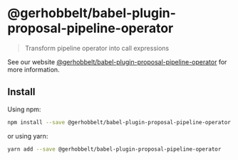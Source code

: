 # @gerhobbelt/babel-plugin-proposal-pipeline-operator

> Transform pipeline operator into call expressions

See our website [@gerhobbelt/babel-plugin-proposal-pipeline-operator](https://babeljs.io/docs/en/next/babel-plugin-proposal-pipeline-operator.html) for more information.

## Install

Using npm:

```sh
npm install --save @gerhobbelt/babel-plugin-proposal-pipeline-operator
```

or using yarn:

```sh
yarn add --save @gerhobbelt/babel-plugin-proposal-pipeline-operator
```
